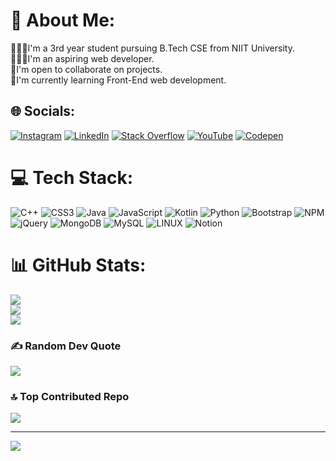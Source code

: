 # 💫 About Me:
👨🏽‍🎓I'm a 3rd year student pursuing B.Tech CSE from NIIT University.<br>🧑🏽‍💻I'm an aspiring web developer.<br>👯I'm open to collaborate on projects.<br>🌱I'm currently learning Front-End web development.


## 🌐 Socials:
[![Instagram](https://img.shields.io/badge/Instagram-%23E4405F.svg?logo=Instagram&logoColor=white)](https://instagram.com/__akshatdixit) [![LinkedIn](https://img.shields.io/badge/LinkedIn-%230077B5.svg?logo=linkedin&logoColor=white)](https://linkedin.com/in/dixzen07) [![Stack Overflow](https://img.shields.io/badge/-Stackoverflow-FE7A16?logo=stack-overflow&logoColor=white)](https://stackoverflow.com/users/27587154) [![YouTube](https://img.shields.io/badge/YouTube-%23FF0000.svg?logo=YouTube&logoColor=white)](https://youtube.com/@UC6l8orbC8nFu7cgH3_WWeNA) [![Codepen](https://img.shields.io/badge/Codepen-000000?style=for-the-badge&logo=codepen&logoColor=white)](https://codepen.io/dixzen) 

# 💻 Tech Stack:
![C++](https://img.shields.io/badge/c++-%2300599C.svg?style=flat&logo=c%2B%2B&logoColor=white) ![CSS3](https://img.shields.io/badge/css3-%231572B6.svg?style=flat&logo=css3&logoColor=white) ![Java](https://img.shields.io/badge/java-%23ED8B00.svg?style=flat&logo=java&logoColor=white) ![JavaScript](https://img.shields.io/badge/javascript-%23323330.svg?style=flat&logo=javascript&logoColor=%23F7DF1E) ![Kotlin](https://img.shields.io/badge/kotlin-%230095D5.svg?style=flat&logo=kotlin&logoColor=white) ![Python](https://img.shields.io/badge/python-3670A0?style=flat&logo=python&logoColor=ffdd54) ![Bootstrap](https://img.shields.io/badge/bootstrap-%23563D7C.svg?style=flat&logo=bootstrap&logoColor=white) ![NPM](https://img.shields.io/badge/NPM-%23000000.svg?style=flat&logo=npm&logoColor=white) ![jQuery](https://img.shields.io/badge/jquery-%230769AD.svg?style=flat&logo=jquery&logoColor=white) ![MongoDB](https://img.shields.io/badge/MongoDB-%234ea94b.svg?style=flat&logo=mongodb&logoColor=white) ![MySQL](https://img.shields.io/badge/mysql-%2300f.svg?style=flat&logo=mysql&logoColor=white) ![LINUX](https://img.shields.io/badge/Linux-FCC624?style=flat&logo=linux&logoColor=black) ![Notion](https://img.shields.io/badge/Notion-%23000000.svg?style=flat&logo=notion&logoColor=white)
# 📊 GitHub Stats:
![](https://github-readme-stats.vercel.app/api?username=Dixzen&theme=dark&hide_border=true&include_all_commits=false&count_private=false)<br/>
![](https://github-readme-streak-stats.herokuapp.com/?user=Dixzen&theme=dark&hide_border=true)<br/>
![](https://github-readme-stats.vercel.app/api/top-langs/?username=Dixzen&theme=dark&hide_border=true&include_all_commits=false&count_private=false&layout=compact)

### ✍️ Random Dev Quote
![](https://quotes-github-readme.vercel.app/api?type=vetical&theme=merko)

### 🔝 Top Contributed Repo
![](https://github-contributor-stats.vercel.app/api?username=Dixzen&limit=5&theme=gruvbox&combine_all_yearly_contributions=true)

---
[![](https://visitcount.itsvg.in/api?id=Dixzen&icon=6&color=5)](https://visitcount.itsvg.in)

<!-- Proudly created with GPRM ( https://gprm.itsvg.in ) -->
